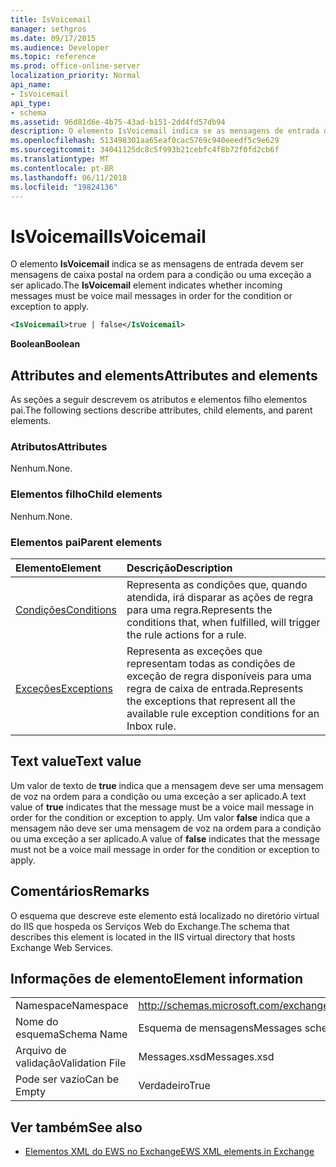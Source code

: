 ```yaml
---
title: IsVoicemail
manager: sethgros
ms.date: 09/17/2015
ms.audience: Developer
ms.topic: reference
ms.prod: office-online-server
localization_priority: Normal
api_name:
- IsVoicemail
api_type:
- schema
ms.assetid: 96d81d6e-4b75-43ad-b151-2dd4fd57db94
description: O elemento IsVoicemail indica se as mensagens de entrada devem ser mensagens de caixa postal na ordem para a condição ou uma exceção a ser aplicado.
ms.openlocfilehash: 513498301aa65eaf0cac5769c940eeedf5c9e629
ms.sourcegitcommit: 34041125dc8c5f993b21cebfc4f8b72f0fd2cb6f
ms.translationtype: MT
ms.contentlocale: pt-BR
ms.lasthandoff: 06/11/2018
ms.locfileid: "19824136"
---
```

# <a name="isvoicemail"></a><span data-ttu-id="8f5fc-103">IsVoicemail</span><span class="sxs-lookup"><span data-stu-id="8f5fc-103">IsVoicemail</span></span>

<span data-ttu-id="8f5fc-104">O elemento **IsVoicemail** indica se as mensagens de entrada devem ser mensagens de caixa postal na ordem para a condição ou uma exceção a ser aplicado.</span><span class="sxs-lookup"><span data-stu-id="8f5fc-104">The **IsVoicemail** element indicates whether incoming messages must be voice mail messages in order for the condition or exception to apply.</span></span> 
  
```XML
<IsVoicemail>true | false</IsVoicemail>
```

 <span data-ttu-id="8f5fc-105">**Boolean**</span><span class="sxs-lookup"><span data-stu-id="8f5fc-105">**Boolean**</span></span>
## <a name="attributes-and-elements"></a><span data-ttu-id="8f5fc-106">Attributes and elements</span><span class="sxs-lookup"><span data-stu-id="8f5fc-106">Attributes and elements</span></span>

<span data-ttu-id="8f5fc-107">As seções a seguir descrevem os atributos e elementos filho elementos pai.</span><span class="sxs-lookup"><span data-stu-id="8f5fc-107">The following sections describe attributes, child elements, and parent elements.</span></span>
  
### <a name="attributes"></a><span data-ttu-id="8f5fc-108">Atributos</span><span class="sxs-lookup"><span data-stu-id="8f5fc-108">Attributes</span></span>

<span data-ttu-id="8f5fc-109">Nenhum.</span><span class="sxs-lookup"><span data-stu-id="8f5fc-109">None.</span></span>
  
### <a name="child-elements"></a><span data-ttu-id="8f5fc-110">Elementos filho</span><span class="sxs-lookup"><span data-stu-id="8f5fc-110">Child elements</span></span>

<span data-ttu-id="8f5fc-111">Nenhum.</span><span class="sxs-lookup"><span data-stu-id="8f5fc-111">None.</span></span>
  
### <a name="parent-elements"></a><span data-ttu-id="8f5fc-112">Elementos pai</span><span class="sxs-lookup"><span data-stu-id="8f5fc-112">Parent elements</span></span>

|<span data-ttu-id="8f5fc-113">**Elemento**</span><span class="sxs-lookup"><span data-stu-id="8f5fc-113">**Element**</span></span>|<span data-ttu-id="8f5fc-114">**Descrição**</span><span class="sxs-lookup"><span data-stu-id="8f5fc-114">**Description**</span></span>|
|:-----|:-----|
|[<span data-ttu-id="8f5fc-115">Condições</span><span class="sxs-lookup"><span data-stu-id="8f5fc-115">Conditions</span></span>](conditions.md) <br/> |<span data-ttu-id="8f5fc-116">Representa as condições que, quando atendida, irá disparar as ações de regra para uma regra.</span><span class="sxs-lookup"><span data-stu-id="8f5fc-116">Represents the conditions that, when fulfilled, will trigger the rule actions for a rule.</span></span>  <br/> |
|[<span data-ttu-id="8f5fc-117">Exceções</span><span class="sxs-lookup"><span data-stu-id="8f5fc-117">Exceptions</span></span>](exceptions.md) <br/> |<span data-ttu-id="8f5fc-118">Representa as exceções que representam todas as condições de exceção de regra disponíveis para uma regra de caixa de entrada.</span><span class="sxs-lookup"><span data-stu-id="8f5fc-118">Represents the exceptions that represent all the available rule exception conditions for an Inbox rule.</span></span>  <br/> |
   
## <a name="text-value"></a><span data-ttu-id="8f5fc-119">Text value</span><span class="sxs-lookup"><span data-stu-id="8f5fc-119">Text value</span></span>

<span data-ttu-id="8f5fc-120">Um valor de texto de **true** indica que a mensagem deve ser uma mensagem de voz na ordem para a condição ou uma exceção a ser aplicado.</span><span class="sxs-lookup"><span data-stu-id="8f5fc-120">A text value of **true** indicates that the message must be a voice mail message in order for the condition or exception to apply.</span></span> <span data-ttu-id="8f5fc-121">Um valor **false** indica que a mensagem não deve ser uma mensagem de voz na ordem para a condição ou uma exceção a ser aplicado.</span><span class="sxs-lookup"><span data-stu-id="8f5fc-121">A value of **false** indicates that the message must not be a voice mail message in order for the condition or exception to apply.</span></span> 
  
## <a name="remarks"></a><span data-ttu-id="8f5fc-122">Comentários</span><span class="sxs-lookup"><span data-stu-id="8f5fc-122">Remarks</span></span>

<span data-ttu-id="8f5fc-123">O esquema que descreve este elemento está localizado no diretório virtual do IIS que hospeda os Serviços Web do Exchange.</span><span class="sxs-lookup"><span data-stu-id="8f5fc-123">The schema that describes this element is located in the IIS virtual directory that hosts Exchange Web Services.</span></span>
  
## <a name="element-information"></a><span data-ttu-id="8f5fc-124">Informações de elemento</span><span class="sxs-lookup"><span data-stu-id="8f5fc-124">Element information</span></span>

|||
|:-----|:-----|
|<span data-ttu-id="8f5fc-125">Namespace</span><span class="sxs-lookup"><span data-stu-id="8f5fc-125">Namespace</span></span>  <br/> |http://schemas.microsoft.com/exchange/services/2006/messages  <br/> |
|<span data-ttu-id="8f5fc-126">Nome do esquema</span><span class="sxs-lookup"><span data-stu-id="8f5fc-126">Schema Name</span></span>  <br/> |<span data-ttu-id="8f5fc-127">Esquema de mensagens</span><span class="sxs-lookup"><span data-stu-id="8f5fc-127">Messages schema</span></span>  <br/> |
|<span data-ttu-id="8f5fc-128">Arquivo de validação</span><span class="sxs-lookup"><span data-stu-id="8f5fc-128">Validation File</span></span>  <br/> |<span data-ttu-id="8f5fc-129">Messages.xsd</span><span class="sxs-lookup"><span data-stu-id="8f5fc-129">Messages.xsd</span></span>  <br/> |
|<span data-ttu-id="8f5fc-130">Pode ser vazio</span><span class="sxs-lookup"><span data-stu-id="8f5fc-130">Can be Empty</span></span>  <br/> |<span data-ttu-id="8f5fc-131">Verdadeiro</span><span class="sxs-lookup"><span data-stu-id="8f5fc-131">True</span></span>  <br/> |
   
## <a name="see-also"></a><span data-ttu-id="8f5fc-132">Ver também</span><span class="sxs-lookup"><span data-stu-id="8f5fc-132">See also</span></span>



- [<span data-ttu-id="8f5fc-133">Elementos XML do EWS no Exchange</span><span class="sxs-lookup"><span data-stu-id="8f5fc-133">EWS XML elements in Exchange</span></span>](ews-xml-elements-in-exchange.md)

